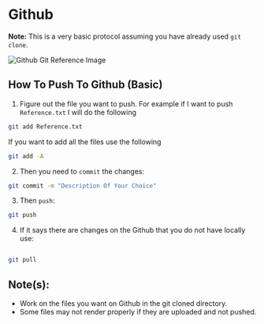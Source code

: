 # Github

**Note:** This is a very basic protocol assuming you have already used `git clone`.

![Github Git Reference Image](https://www.stephenmarron.com/wp-content/uploads/2017/02/git-880x440.png)

## How To Push To Github (Basic)

1) Figure out the file you want to push. For example if I want to push `Reference.txt` I will do the following

```bash
git add Reference.txt
```

If you want to add all the files use the following

```bash
git add -A
```

2) Then you need to `commit` the changes:

```bash
git commit -m "Description Of Your Choice"
```

3) Then `push`:

```bash
git push
```

4) If it says there are changes on the Github that you do not have locally use:

```bash

git pull

```

## Note(s):

* Work on the files you want on Github in the git cloned directory.
* Some files may not render properly if they are uploaded and not pushed.
